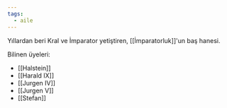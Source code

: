 ```yaml
---  
tags:
  - aile  
---  
```

  
Yıllardan beri Kral ve İmparator yetiştiren, [[İmparatorluk]]'un baş hanesi.  
  
Bilinen üyeleri:  
- [[Halstein]]  
- [[Harald IX]]  
- [[Jurgen IV]]  
- [[Jurgen V]]  
- [[Stefan]]